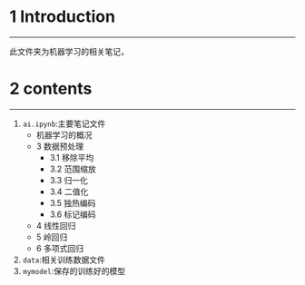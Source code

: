 # 1 Introduction
---
此文件夹为机器学习的相关笔记，

# 2 contents
---
1. `ai.ipynb`:主要笔记文件
    - 机器学习的概况
    - 3 数据预处理
        - 3.1 移除平均
        - 3.2 范围缩放
        - 3.3 归一化
        - 3.4 二值化
        - 3.5 独热编码
        - 3.6 标记编码
    - 4 线性回归
    - 5 岭回归
    - 6 多项式回归
2. `data`:相关训练数据文件
3. `mymodel`:保存的训练好的模型